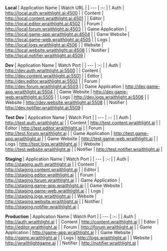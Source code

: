 **Local**
| Application Name              | Watch URL                 | 
| ---                           | :-:                       |
| Auth                          | http://local.auth.wraithlight.ai:4500           |
| Content                       | http://local.content.wraithlight.ai:4501        |
| Editor                        | http://local.editor.wraithlight.ai:4502         |
| Forum                         | http://local.forum.wraithlight.ai:4503          |
| Game Application              | http://local.game-app.wraithlight.ai:4504       |
| Game Website                  | http://local.game-web.wraithlight.ai:4505       |
| Logs                          | http://local.logs.wraithlight.ai:4506           |
| Website                       | http://local.website.wraithlight.ai:4508        |
| Notifier                      | http://local.notifier.wraithlight.ai:4509       |

**Dev**
| Application Name              | Watch Port                                    |
| ---                           | :-:                                           |
| Auth                          | http://dev.auth.wraithlight.ai:5500           |
| Content                       | http://dev.content.wraithlight.ai:5501        |
| Editor                        | http://dev.editor.wraithlight.ai:5502         |
| Forum                         | http://dev.forum.wraithlight.ai:5503          |
| Game Application              | http://dev.game-app.wraithlight.ai:5504       |
| Game Website                  | http://dev.game-web.wraithlight.ai:5505       |
| Logs                          | http://dev.logs.wraithlight.ai:5506           |
| Website                       | http://dev.website.wraithlight.ai:5508        |
| Notifier                      | http://dev.notifier.wraithlight.ai:5509       |

**Test**
**Dev**
| Application Name              | Watch Port                                    |
| ---                           | :-:                                           |
| Auth                          | http://test.auth.wraithlight.ai               |
| Content                       | http://test.content.wraithlight.ai            |
| Editor                        | http://test.editor.wraithlight.ai             |
| Forum                         | http://test.forum.wraithlight.ai              |
| Game Application              | http://test.game-app.wraithlight.ai           |
| Game Website                  | http://test.game-web.wraithlight.ai           |
| Logs                          | http://test.logs.wraithlight.ai               |
| Website                       | http://test.website.wraithlight.ai            |
| Notifier                      | http://test.notifier.wraithlight.ai           |

**Staging**
| Application Name              | Watch Port                                    |
| ---                           | :-:                                           |
| Auth                          | http://staging.auth.wraithlight.ai            |
| Content                       | http://staging.content.wraithlight.ai         |
| Editor                        | http://staging.editor.wraithlight.ai          |
| Forum                         | http://staging.forum.wraithlight.ai           |
| Game Application              | http://staging.game-app.wraithlight.ai        |
| Game Website                  | http://staging.game-web.wraithlight.ai        |
| Logs                          | http://staging.logs.wraithlight.ai            |
| Website                       | http://staging.website.wraithlight.ai         |
| Notifier                      | http://staging.notifier.wraithlight.ai        |

**Production**
| Application Name              | Watch Port                                    |
| ---                           | :-:                                           |
| Auth                          | http://auth.wraithlight.ai                    |
| Content                       | http://content.wraithlight.ai                 |
| Editor                        | http://editor.wraithlight.ai                  |
| Forum                         | http://forum.wraithlight.ai                   |
| Game Application              | http://game-app.wraithlight.ai                |
| Game Website                  | http://game.wraithlight.ai                    |
| Logs                          | http://logs.wraithlight.ai                    |
| Website                       | http://wraithlightgame.ai                     |
| Notifier                      | http://notifier.wraithlight.ai                |
